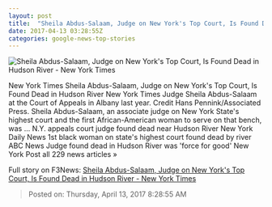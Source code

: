 ```yaml
---
layout: post
title:  "Sheila Abdus-Salaam, Judge on New York's Top Court, Is Found Dead in Hudson River - New York Times"
date: 2017-04-13 03:28:55Z
categories: google-news-top-stories
---
```


![Sheila Abdus-Salaam, Judge on New York's Top Court, Is Found Dead in Hudson River - New York Times](https://static01.nyt.com/images/2017/04/13/nyregion/13xp-judge_web1/13xp-judge_web1-facebookJumbo.jpg)

New York Times Sheila Abdus-Salaam, Judge on New York's Top Court, Is Found Dead in Hudson River New York Times Judge Sheila Abdus-Salaam at the Court of Appeals in Albany last year. Credit Hans Pennink/Associated Press. Sheila Abdus-Salaam, an associate judge on New York State's highest court and the first African-American woman to serve on that bench, was ... N.Y. appeals court judge found dead near Hudson River New York Daily News 1st black woman on state's highest court found dead by river ABC News Judge found dead in Hudson River was 'force for good' New York Post all 229 news articles »


Full story on F3News: [Sheila Abdus-Salaam, Judge on New York's Top Court, Is Found Dead in Hudson River - New York Times](http://www.f3nws.com/n/RRkfdB)

> Posted on: Thursday, April 13, 2017 8:28:55 AM
